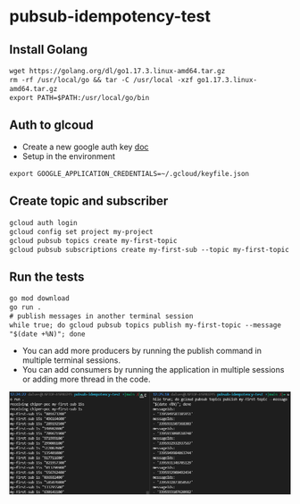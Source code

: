 # pubsub-idempotency-test

## Install Golang

```shell
wget https://golang.org/dl/go1.17.3.linux-amd64.tar.gz
rm -rf /usr/local/go && tar -C /usr/local -xzf go1.17.3.linux-amd64.tar.gz
export PATH=$PATH:/usr/local/go/bin
```

## Auth to glcoud

- Create a new google auth key [doc](https://cloud.google.com/docs/authentication/getting-started)
- Setup in the environment
```shell
export GOOGLE_APPLICATION_CREDENTIALS=~/.gcloud/keyfile.json
````

## Create topic and subscriber

```shell
gcloud auth login
gcloud config set project my-project
gcloud pubsub topics create my-first-topic
gcloud pubsub subscriptions create my-first-sub --topic my-first-topic
```

## Run the tests

```shell
go mod download
go run .
# publish messages in another terminal session
while true; do gcloud pubsub topics publish my-first-topic --message "$(date +%N)"; done
```

* You can add more producers by running the publish command in multiple terminal sessions.
* You can add consumers by running the application in multiple sessions or adding more thread in the code.


![example](./example.png)